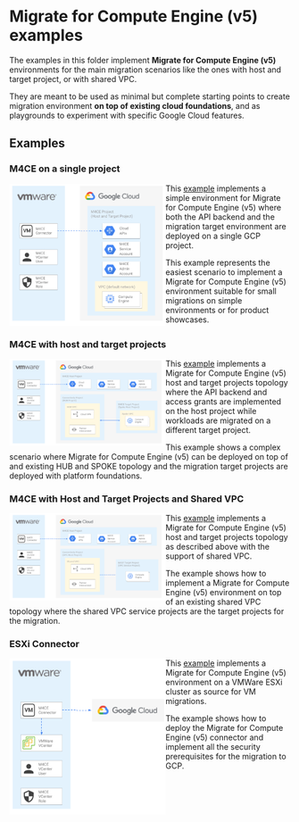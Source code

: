 # Migrate for Compute Engine (v5) examples

The examples in this folder implement **Migrate for Compute Engine (v5)** environments for the main migration scenarios like the ones with host and target project, or with shared VPC.

They are meant to be used as minimal but complete starting points to create migration environment **on top of existing cloud foundations**, and as playgrounds to experiment with specific Google Cloud features.

## Examples

### M4CE on a single project

<a href="./single-project/" title="M4CE with single project"><img src="./single-project/diagram.png" align="left" width="280px"></a> This [example](./single-project/) implements a simple environment for Migrate for Compute Engine (v5) where both the API backend and the migration target environment are deployed on a single GCP project.

This example represents the easiest scenario to implement a Migrate for Compute Engine (v5) environment suitable for small migrations on simple environments or for product showcases. 
<br clear="left">

### M4CE with host and target projects

<a href="./host-target-projects/" title="M4CE with host and target projects"><img src="./host-target-projects/diagram.png" align="left" width="280px"></a> This [example](./host-target-projects/) implements a Migrate for Compute Engine (v5) host and target projects topology where the API backend and access grants are implemented on the host project while workloads are migrated on a different target project.

This example shows a complex scenario where Migrate for Compute Engine (v5) can be deployed on top of and existing HUB and SPOKE topology and the migration target projects are deployed with platform foundations.
<br clear="left">

### M4CE with Host and Target Projects and Shared VPC

<a href="./host-target-sharedvpc/" title="M4CE with host and target projects and shared VPC"><img src="./host-target-sharedvpc/diagram.png" align="left" width="280px"></a> This [example](./host-target-sharedvpc/) implements a Migrate for Compute Engine (v5) host and target projects topology as described above with the support of shared VPC. 

The example shows how to implement a Migrate for Compute Engine (v5) environment on top of an existing shared VPC topology where the shared VPC service projects are the target projects for the migration. 
<br clear="left">

### ESXi Connector

<a href="./esxi/" title="M4CE ESXi connector"><img src="./esxi/diagram.png" align="left" width="280px"></a> This [example](./esxi/) implements a Migrate for Compute Engine (v5) environment on a VMWare ESXi cluster as source for VM migrations.

The example shows how to deploy the Migrate for Compute Engine (v5) connector and implement all the security prerequisites for the migration to GCP.